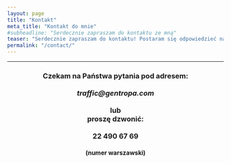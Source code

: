 ```yaml
---
layout: page
title: "Kontakt"
meta_title: "Kontakt do mnie"
#subheadline: "Serdecznie zapraszam do kontaktu ze mną"
teaser: "Serdecznie zapraszam do kontaktu! Postaram się odpowiedzieć na wszystkie pytania."
permalink: "/contact/"
---
```

<hr>

<h3>
<center>
Czekam na Państwa pytania pod adresem:<br><br>
<i>traffic@gentropa.com</i><br><br>
lub<br>
proszę dzwonić:<br><br>
22 490 67 69
</center></h3>
<h4><center>(numer warszawski)</center></h4>
